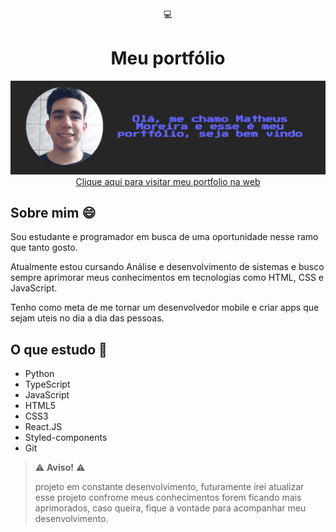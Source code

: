 <div align='center'>
    💻<h1>Meu portfólio </h1>
</div>

<div align='center'>
    <img src='portfolio/src/assets/generalmages/Preview.png' alt='preview projeto'/>
    <a href="">Clique aqui para visitar meu portfolio na web</a>
</div>


## Sobre mim 😄
Sou estudante e programador em busca de uma oportunidade nesse ramo que tanto gosto.

Atualmente estou cursando Análise e desenvolvimento de sistemas e busco sempre aprimorar meus conhecimentos em tecnologias como HTML, CSS e JavaScript.

Tenho como meta de me tornar um desenvolvedor mobile e criar apps que sejam uteis no dia a dia das pessoas.

## O que estudo 📕
* Python
* TypeScript
* JavaScript
* HTML5
* CSS3
* React.JS
* Styled-components
* Git


>⚠️ **Aviso!** ⚠️
>
> projeto em constante desenvolvimento, futuramente irei atualizar esse projeto confrome meus conhecimentos forem ficando mais aprimorados, caso queira, fique a vontade para acompanhar meu desenvolvimento.
